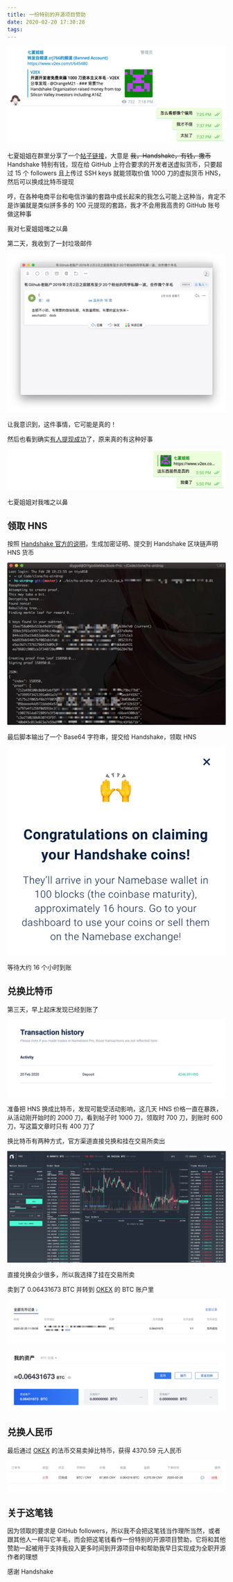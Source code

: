 ```yaml
---
title: 一份特别的开源项目赞助
date: 2020-02-20 17:30:28
tags:
---
```


![](/images/handshake1.jpg)

七夏姐姐在群里分享了一个[帖子链接](https://www.v2ex.com/t/645480)，大意是 ~~我，Handshake，有钱，撒币~~ Handshake 特别有钱，现在给 GitHub 上符合要求的开发者送虚拟货币，只要超过 15 个 followers 且上传过 SSH keys 就能领取价值 1000 刀的虚拟货币 HNS，然后可以换成比特币提现

哼，在各种电商平台和电信诈骗的套路中成长起来的我怎么可能上这种当，肯定不是诈骗就是类似拼多多的 100 元提现的套路，我才不会用我高贵的 GitHub 账号做这种事

我对七夏姐姐嗤之以鼻<!--more-->

第二天，我收到了一封垃圾邮件

![](/images/handshake2.jpg)

让我意识到，这件事情，它可能是真的！

然后也看到确实[有人提现成功](https://shidenggui.com/articles/namebase-airdrop)了，原来真的有这种好事

![](/images/handshake5.jpg)

七夏姐姐对我嗤之以鼻

## 领取 HNS

按照 [Handshake 官方的说明](https://www.namebase.io/airdrop)，生成加密证明、提交到 Handshake 区块链声明 HNS 货币

![](/images/handshake3.jpg)

最后脚本输出了一个 Base64 字符串，提交给 Handshake，领取 HNS

![](/images/handshake4.png)

等待大约 16 个小时到账

## 兑换比特币

第三天，早上起床发现已经到账了

![](/images/handshake6.jpg)

准备把 HNS 换成比特币，发现可能受活动影响，这几天 HNS 价格一直在暴跌，从活动刚开始时的 2000 刀，看到帖子时 1000 刀，领取时 700 刀，到账时 600 刀，写这篇文章时只有 400 刀了

换比特币有两种方式，官方渠道直接兑换和挂在交易所卖出

![](/images/handshake8.jpg)

直接兑换会少很多，所以我选择了挂在交易所卖

卖到了 0.06431673 BTC 并转到 [OKEX](https://www.okex.me/join/1876626) 的 BTC 账户里

![](/images/handshake9.jpg)

![](/images/handshake10.jpg)

## 兑换人民币

最后通过 [OKEX](https://www.okex.me/join/1876626) 的法币交易卖掉比特币，获得 4370.59 元人民币

![](/images/handshake11.jpg)

## 关于这笔钱

因为领取的要求是 GitHub followers，所以我不会把这笔钱当作理所当然，或者跟其他人一样叫它羊毛，而会把这笔钱看作一份特别的开源项目赞助，它将和其他赞助一起被用于支持我投入更多时间到开源项目中和帮助我早日实现成为全职开源作者的理想

感谢 Handshake
